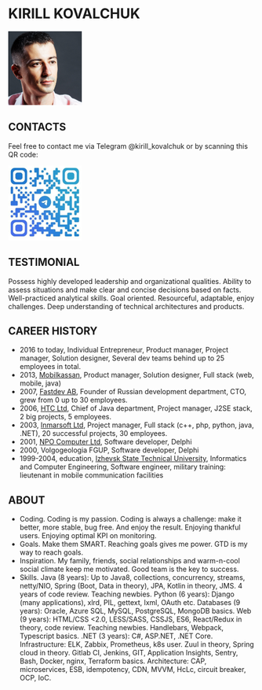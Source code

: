 # KIRILL KOVALCHUK

<img src="avatar_sq_face.jpg" width="150" alt="Photo of Kirill Kovalchuk">

## CONTACTS

Feel free to contact me via Telegram @kirill_kovalchuk or by scanning this QR code:

<img src="telegram.jpg" width="150" alt="https://t.me/@kirill_kovalchuk">

## TESTIMONIAL

Possess highly developed leadership and organizational qualities. Ability to assess situations and make clear and concise decisions based on facts. Well-practiced analytical skills. Goal oriented. Resourceful, adaptable, enjoy challenges. Deep understanding of technical architectures and products.

## CAREER HISTORY

- 2016 to today, Individual Entrepreneur, Product manager, Project manager, Solution designer, Several dev teams behind up to 25 employees in total.
- 2013, [Mobilkassan](http://www.mobilkassan.se/), Product manager, Solution designer, Full stack (web, mobile, java)
- 2007, [Fastdev AB](http://fastdev.se/), Founder of Russian development department, CTO, grew from 0 up to 30 employees.
- 2006, [HTC Ltd](http://htc-cs.com/), Chief of Java department, Project manager, J2SE stack, 2 big projects, 5 employees.
- 2003, [Inmarsoft Ltd](http://inmarsoft.com/), Project manager, Full stack (c++, php, python, java, .NET), 20 successful projects, 30 employees.
- 2001, [NPO Computer Ltd](http://www.npo-comp.ru/), Software developer, Delphi 
- 2000, Volgogeologia FGUP, Software developer, Delphi
- 1999-2004, education, [Izhevsk State Technical University](http://inter.istu.ru/), Informatics and Computer Engineering, Software engineer, military training: lieutenant in mobile communication facilities

## ABOUT

- Coding. Coding is my passion. Coding is always a challenge: make it better, more stable, bug free. And enjoy the result. Enjoying thankful users. Enjoying optimal KPI on monitoring.
- Goals. Make them SMART. Reaching goals gives me power. GTD is my way to reach goals.
- Inspiration. My family, friends, social relationships and warm-n-cool social climate keep me motivated. Good team is the key to success.
- Skills. Java (8 years): Up to Java8, collections, concurrency, streams, netty/NIO, Spring (Boot, Data in theory), JPA, Kotlin in theory, JMS. 4 years of code review. Teaching newbies. Python (6 years): Django (many applications), xlrd, PIL, gettext, lxml, OAuth etc. Databases (9 years): Oracle, Azure SQL, MySQL, PostgreSQL, MongoDB basics. Web (9 years): HTML/CSS <2.0, LESS/SASS, CSSJS, ES6, React/Redux in theory, code review. Teaching newbies. Handlebars, Webpack, Typescript basics. .NET (3 years): C#, ASP.NET, .NET Core. Infrastructure: ELK, Zabbix, Prometheus, k8s user. Zuul in theory, Spring cloud in theory. Gitlab CI, Jenkins, GIT, Application Insights, Sentry, Bash, Docker, nginx, Terraform basics. Architecture: CAP, microservices, ESB, idempotency, CDN, MVVM, HcLc, circuit breaker, OCP, IoC.
